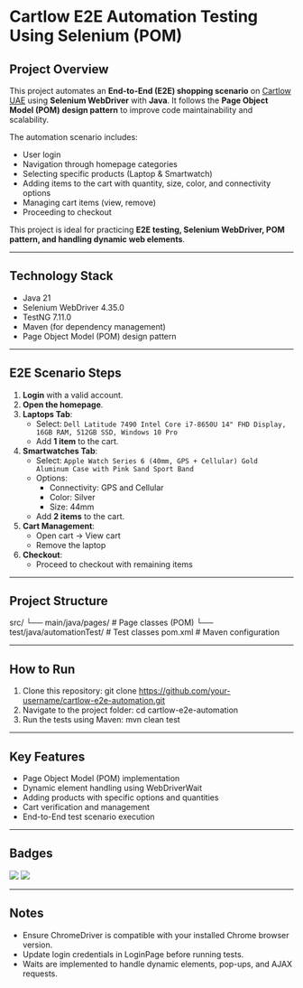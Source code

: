 # Cartlow E2E Automation Testing Using Selenium (POM)

## Project Overview
This project automates an **End-to-End (E2E) shopping scenario** on [Cartlow UAE](https://cartlow.com/uae/en) using **Selenium WebDriver** with **Java**. It follows the **Page Object Model (POM) design pattern** to improve code maintainability and scalability.

The automation scenario includes:
- User login
- Navigation through homepage categories
- Selecting specific products (Laptop & Smartwatch)
- Adding items to the cart with quantity, size, color, and connectivity options
- Managing cart items (view, remove)
- Proceeding to checkout

This project is ideal for practicing **E2E testing, Selenium WebDriver, POM pattern, and handling dynamic web elements**.

---

## Technology Stack
- Java 21
- Selenium WebDriver 4.35.0
- TestNG 7.11.0
- Maven (for dependency management)
- Page Object Model (POM) design pattern

---

## E2E Scenario Steps

1. **Login** with a valid account.
2. **Open the homepage**.
3. **Laptops Tab**:
   - Select: `Dell Latitude 7490 Intel Core i7-8650U 14" FHD Display, 16GB RAM, 512GB SSD, Windows 10 Pro`
   - Add **1 item** to the cart.
4. **Smartwatches Tab**:
   - Select: `Apple Watch Series 6 (40mm, GPS + Cellular) Gold Aluminum Case with Pink Sand Sport Band`
   - Options:
     - Connectivity: GPS and Cellular
     - Color: Silver
     - Size: 44mm
   - Add **2 items** to the cart.
5. **Cart Management**:
   - Open cart → View cart
   - Remove the laptop
6. **Checkout**:
   - Proceed to checkout with remaining items

---

## Project Structure
src/
└── main/java/pages/ # Page classes (POM)
└── test/java/automationTest/ # Test classes
pom.xml # Maven configuration

---

## How to Run
1. Clone this repository: git clone https://github.com/your-username/cartlow-e2e-automation.git
2. Navigate to the project folder: cd cartlow-e2e-automation
3. Run the tests using Maven: mvn clean test
---

## Key Features
- Page Object Model (POM) implementation
- Dynamic element handling using WebDriverWait
- Adding products with specific options and quantities
- Cart verification and management
- End-to-End test scenario execution

---

## Badges
<img src="https://img.shields.io/badge/Selenium-43B02A?style=flat&logo=selenium&logoColor=white" />
<img src="https://img.shields.io/badge/TestNG-DB0D33?style=flat&logo=testng&logoColor=white" />

---

## Notes
- Ensure ChromeDriver is compatible with your installed Chrome browser version.
- Update login credentials in LoginPage before running tests.
- Waits are implemented to handle dynamic elements, pop-ups, and AJAX requests.
